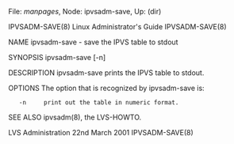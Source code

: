 File: *manpages*,  Node: ipvsadm-save,  Up: (dir)

IPVSADM-SAVE(8)           Linux Administrator's Guide          IPVSADM-SAVE(8)



NAME
       ipvsadm-save - save the IPVS table to stdout

SYNOPSIS
       ipvsadm-save [-n]

DESCRIPTION
       ipvsadm-save prints the IPVS table to stdout.

OPTIONS
       The option that is recognized by ipvsadm-save is:

       -n     print out the table in numeric format.

SEE ALSO
       ipvsadm(8), the LVS-HOWTO.



LVS Administration              22nd March 2001                IPVSADM-SAVE(8)
